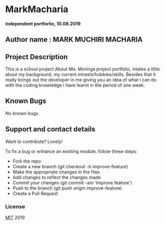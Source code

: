 # MarkMacharia
#### independent portforlio, 10.08.2019
## Author name : MARK MUCHIRI MACHARIA
## Project  Description
This is a school project About Me. Moringa project portfolio, intales a little about my background, my current intrests/hobbies/skills. Besides that it really brings out the developer in me giving you an idea of what i can do with the coding knowledge i have learnt in the period of one week. 
## Known Bugs
No known bugs.
## Support and contact details
Want to contribute? Lovely!

To fix a bug or enhance an existing module, follow these steps:

* Fork the repo
* Create a new branch (git checkout -b improve-feature)
* Make the appropriate changes in the files
* Add changes to reflect the changes made
* Commit your changes (git commit -am 'Improve feature')
* Push to the branch (git push origin improve-feature)
* Create a Pull Request
### License
[MIT](LICENSE) 2019